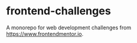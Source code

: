 # frontend-challenges
A monorepo for web development challenges from https://www.frontendmentor.io.
